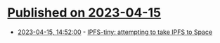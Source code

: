 # [Published on 2023-04-15](index.md)

* [2023-04-15, 14:52:00](https://lobste.rs/s/a5ivjk/ipfs_tiny_attempting_take_ipfs_space) - [IPFS-tiny: attempting to take IPFS to Space](https://libre.space/2023/04/12/ipfs-tiny/)
